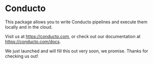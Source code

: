 # Conducto

This package allows you to write Conducto pipelines and execute them
locally and in the cloud.

Visit us at https://conducto.com, or check out our documentation at https://conducto.com/docs.

We just launched and will fill this out very soon, we promise. Thanks for checking us out!
